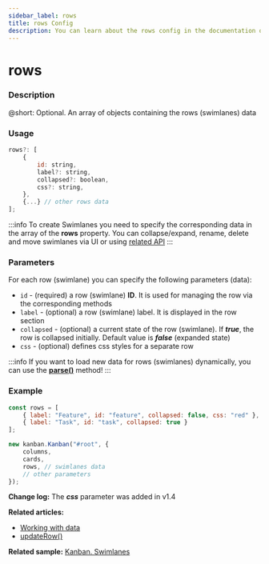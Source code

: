 ```yaml
---
sidebar_label: rows
title: rows Config
description: You can learn about the rows config in the documentation of the DHTMLX JavaScript Kanban library. Browse developer guides and API reference, try out code examples and live demos, and download a free 30-day evaluation version of DHTMLX Kanban.
---
```


# rows

### Description

@short: Optional. An array of objects containing the rows (swimlanes) data

### Usage

~~~jsx {}
rows?: [
	{
		id: string,
		label?: string,
		collapsed?: boolean,
		css?: string,
	},
	{...} // other rows data
];
~~~

:::info
To create Swimlanes you need to specify the corresponding data in the array of the **rows** property. You can collapse/expand, rename, delete and move swimlanes via UI or using [related API](../../../../kanban/howtos/#how-to-work-with-rows-swimlanes)
:::

### Parameters

For each row (swimlane) you can specify the following parameters (data):

- `id` - (required) a row (swimlane) **ID**. It is used for managing the row via the corresponding methods
- `label` - (optional) a row (swimlane) label. It is displayed in the row section
- `collapsed` - (optional) a current state of the row (swimlane). If ***true***, the row is collapsed initially. Default value is ***false*** (expanded state)
- `css` - (optional) defines css styles for a separate row

:::info
If you want to load new data for rows (swimlanes) dynamically, you can use the [**parse()**](../../methods/js_kanban_parse_method) method!
:::

### Example

~~~jsx {1-4,9}
const rows = [
	{ label: "Feature", id: "feature", collapsed: false, css: "red" },
	{ label: "Task", id: "task", collapsed: true }
];

new kanban.Kanban("#root", {
	columns,
	cards,
	rows, // swimlanes data
	// other parameters
});
~~~

**Change log:** The ***css*** parameter was added in v1.4

**Related articles:**
- [Working with data](../../../guides/working_with_data)
- [updateRow()](api/methods/js_kanban_updaterow_method.md)

**Related sample:** [Kanban. Swimlanes](https://snippet.dhtmlx.com/5hcx01h4?tag=kanban)